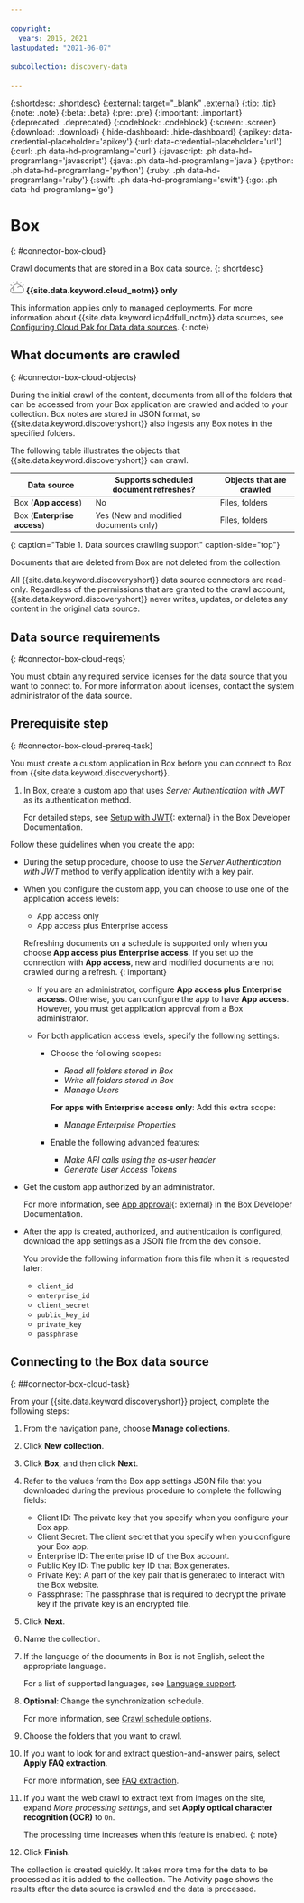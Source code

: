```yaml
---

copyright:
  years: 2015, 2021
lastupdated: "2021-06-07"

subcollection: discovery-data

---
```


{:shortdesc: .shortdesc}
{:external: target="_blank" .external}
{:tip: .tip}
{:note: .note}
{:beta: .beta}
{:pre: .pre}
{:important: .important}
{:deprecated: .deprecated}
{:codeblock: .codeblock}
{:screen: .screen}
{:download: .download}
{:hide-dashboard: .hide-dashboard}
{:apikey: data-credential-placeholder='apikey'} 
{:url: data-credential-placeholder='url'}
{:curl: .ph data-hd-programlang='curl'}
{:javascript: .ph data-hd-programlang='javascript'}
{:java: .ph data-hd-programlang='java'}
{:python: .ph data-hd-programlang='python'}
{:ruby: .ph data-hd-programlang='ruby'}
{:swift: .ph data-hd-programlang='swift'}
{:go: .ph data-hd-programlang='go'}

# Box
{: #connector-box-cloud}

Crawl documents that are stored in a Box data source.
{: shortdesc}

![IBM Cloud only](images/ibm-cloud.png) **{{site.data.keyword.cloud_notm}} only**

This information applies only to managed deployments. For more information about {{site.data.keyword.icp4dfull_notm}} data sources, see [Configuring Cloud Pak for Data data sources](/docs/discovery-data?topic=discovery-data-collection-types).
{: note}

## What documents are crawled
{: #connector-box-cloud-objects}

During the initial crawl of the content, documents from all of the folders that can be accessed from your Box application are crawled and added to your collection. Box notes are stored in JSON format, so {{site.data.keyword.discoveryshort}} also ingests any Box notes in the specified folders.

The following table illustrates the objects that {{site.data.keyword.discoveryshort}} can crawl.

| Data source | Supports scheduled document refreshes? | Objects that are crawled |
|-------------|----------------------------------------|--------------------------|
| Box (**App access**) | No | Files, folders |
| Box (**Enterprise access**)  | Yes (New and modified documents only) | Files, folders |
{: caption="Table 1. Data sources crawling support" caption-side="top"}

Documents that are deleted from Box are not deleted from the collection.

All {{site.data.keyword.discoveryshort}} data source connectors are read-only. Regardless of the permissions that are granted to the crawl account, {{site.data.keyword.discoveryshort}} never writes, updates, or deletes any content in the original data source.

## Data source requirements
{: #connector-box-cloud-reqs}

You must obtain any required service licenses for the data source that you want to connect to. For more information about licenses, contact the system administrator of the data source.

## Prerequisite step
{: #connector-box-cloud-prereq-task}

You must create a custom application in Box before you can connect to Box from {{site.data.keyword.discoveryshort}}.

1.  In Box, create a custom app that uses *Server Authentication with JWT* as its authentication method. 

    For detailed steps, see [Setup with JWT](https://developer.box.com/guides/applications/custom-apps/jwt-setup/){: external} in the Box Developer Documentation.

Follow these guidelines when you create the app:

- During the setup procedure, choose to use the *Server Authentication with JWT* method to verify application identity with a key pair.
- When you configure the custom app, you can choose to use one of the application access levels:

  - App access only
  - App access plus Enterprise access

  Refreshing documents on a schedule is supported only when you choose **App access plus Enterprise access**. If you set up the connection with **App access**, new and modified documents are not crawled during a refresh.
  {: important}

  - If you are an administrator, configure **App access plus Enterprise access**. Otherwise, you can configure the app to have **App access**. However, you must get application approval from a Box administrator.
  
  - For both application access levels, specify the following settings:

    - Choose the following scopes:

      - *Read all folders stored in Box*
      - *Write all folders stored in Box*
      - *Manage Users*

      **For apps with Enterprise access only**: Add this extra scope:

      - *Manage Enterprise Properties*
    - Enable the following advanced features:

       - *Make API calls using the as-user header*
       - *Generate User Access Tokens*

- Get the custom app authorized by an administrator.

  For more information, see [App approval](https://developer.box.com/guides/applications/custom-apps/app-approval/){: external} in the Box Developer Documentation.
- After the app is created, authorized, and authentication is configured, download the app settings as a JSON file from the dev console.

  You provide the following information from this file when it is requested later:

    -  `client_id`
    -  `enterprise_id`
    -  `client_secret`
    -  `public_key_id`
    -  `private_key`
    -  `passphrase`

## Connecting to the Box data source
{: ##connector-box-cloud-task}

From your {{site.data.keyword.discoveryshort}} project, complete the following steps:

1.  From the navigation pane, choose **Manage collections**.
1.  Click **New collection**.
1.  Click **Box**, and then click **Next**.
1.  Refer to the values from the Box app settings JSON file that you downloaded during the previous procedure to complete the following fields:

    - Client ID: The private key that you specify when you configure your Box app.
    - Client Secret: The client secret that you specify when you configure your Box app.
    - Enterprise ID: The enterprise ID of the Box account.
    - Public Key ID: The public key ID that Box generates.
    - Private Key: A part of the key pair that is generated to interact with the Box website.
    - Passphrase: The passphrase that is required to decrypt the private key if the private key is an encrypted file.
1.  Click **Next**.
1.  Name the collection.
1.  If the language of the documents in Box is not English, select the appropriate language.

    For a list of supported languages, see [Language support](/docs/discovery-data?topic=discovery-data-language-support).
1.  **Optional**: Change the synchronization schedule. 

    For more information, see [Crawl schedule options](/docs/discovery-data?topic=discovery-data-collections#crawlschedule).
1.  Choose the folders that you want to crawl.
1.  If you want to look for and extract question-and-answer pairs, select **Apply FAQ extraction**.

    For more information, see [FAQ extraction](/docs/discovery-data?topic=discovery-data-sources#faq-extraction).

1.  If you want the web crawl to extract text from images on the site, expand *More processing settings*, and set **Apply optical character recognition (OCR)** to `On`.

    The processing time increases when this feature is enabled.
    {: note}

1.  Click **Finish**.

The collection is created quickly. It takes more time for the data to be processed as it is added to the collection. The Activity page shows the results after the data source is crawled and the data is processed.